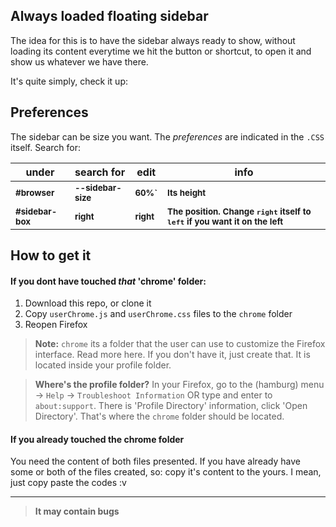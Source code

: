 ## Always loaded floating sidebar  
The idea for this is to have the sidebar always ready to show, without loading its content everytime we hit the button or shortcut, to open it and show us whatever we have there.


It's quite simply, check it up: 

## Preferences
The sidebar can be size you want. The _preferences_ are indicated in the `.CSS` itself. Search for:

|under|   search for  |   edit |  info |  
|---|---|---|---|
|<sup>**#browser**</sup>| <sup>**--sidebar-size**</sup> | <sup>**60%`**</sup> | <sup>**Its height**</sup>  |
|<sup>**#sidebar-box**</sup>|   <sup>**right**</sup> |   <sup>**right**</sup> | <sup>**The position. Change `right` itself to `left` if you want it on the left**</sup> |

## How to get it
#### If you dont have touched _that_ 'chrome' folder:
1. Download this repo, or clone it
2. Copy `userChrome.js` and `userChrome.css` files to the `chrome` folder
3. Reopen Firefox

> **Note:** `chrome` its a folder that the user can use to customize the Firefox interface. Read more here. If you don't have it, just create that. It is located inside your profile folder.

> **Where's the profile folder?** 
In your Firefox, go to the (hamburg) menu → `Help` → `Troubleshoot Information` OR type and enter to `about:support`. There is 'Profile Directory' information, click 'Open Directory'.
That's where the `chrome` folder should be located.

#### If you already touched the chrome folder
You need the content of both files presented. If you have already have some or both of the files created, so: copy it's content to the yours.
I mean, just copy paste the codes :v

----

>**It may contain bugs**

